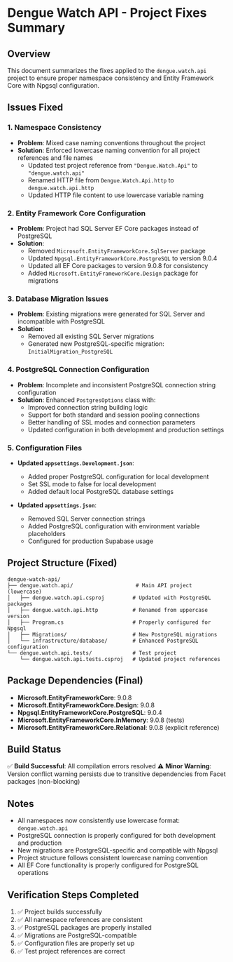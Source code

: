 # Dengue Watch API - Project Fixes Summary

## Overview
This document summarizes the fixes applied to the `dengue.watch.api` project to ensure proper namespace consistency and Entity Framework Core with Npgsql configuration.

## Issues Fixed

### 1. Namespace Consistency
- **Problem**: Mixed case naming conventions throughout the project
- **Solution**: Enforced lowercase naming convention for all project references and file names
  - Updated test project reference from `"Dengue.Watch.Api"` to `"dengue.watch.api"`
  - Renamed HTTP file from `Dengue.Watch.Api.http` to `dengue.watch.api.http`
  - Updated HTTP file content to use lowercase variable naming

### 2. Entity Framework Core Configuration
- **Problem**: Project had SQL Server EF Core packages instead of PostgreSQL
- **Solution**: 
  - Removed `Microsoft.EntityFrameworkCore.SqlServer` package
  - Updated `Npgsql.EntityFrameworkCore.PostgreSQL` to version 9.0.4
  - Updated all EF Core packages to version 9.0.8 for consistency
  - Added `Microsoft.EntityFrameworkCore.Design` package for migrations

### 3. Database Migration Issues
- **Problem**: Existing migrations were generated for SQL Server and incompatible with PostgreSQL
- **Solution**: 
  - Removed all existing SQL Server migrations
  - Generated new PostgreSQL-specific migration: `InitialMigration_PostgreSQL`

### 4. PostgreSQL Connection Configuration
- **Problem**: Incomplete and inconsistent PostgreSQL connection string configuration
- **Solution**: Enhanced `PostgresOptions` class with:
  - Improved connection string building logic
  - Support for both standard and session pooling connections
  - Better handling of SSL modes and connection parameters
  - Updated configuration in both development and production settings

### 5. Configuration Files
- **Updated `appsettings.Development.json`**:
  - Added proper PostgreSQL configuration for local development
  - Set SSL mode to false for local development
  - Added default local PostgreSQL database settings

- **Updated `appsettings.json`**:
  - Removed SQL Server connection strings
  - Added PostgreSQL configuration with environment variable placeholders
  - Configured for production Supabase usage

## Project Structure (Fixed)
```
dengue-watch-api/
├── dengue.watch.api/                    # Main API project (lowercase)
│   ├── dengue.watch.api.csproj         # Updated with PostgreSQL packages
│   ├── dengue.watch.api.http           # Renamed from uppercase version
│   ├── Program.cs                      # Properly configured for Npgsql
│   ├── Migrations/                     # New PostgreSQL migrations
│   └── infrastructure/database/        # Enhanced PostgreSQL configuration
└── dengue.watch.api.tests/             # Test project
    └── dengue.watch.api.tests.csproj   # Updated project references
```

## Package Dependencies (Final)
- **Microsoft.EntityFrameworkCore**: 9.0.8
- **Microsoft.EntityFrameworkCore.Design**: 9.0.8  
- **Npgsql.EntityFrameworkCore.PostgreSQL**: 9.0.4
- **Microsoft.EntityFrameworkCore.InMemory**: 9.0.8 (tests)
- **Microsoft.EntityFrameworkCore.Relational**: 9.0.8 (explicit reference)

## Build Status
✅ **Build Successful**: All compilation errors resolved
⚠️ **Minor Warning**: Version conflict warning persists due to transitive dependencies from Facet packages (non-blocking)

## Notes
- All namespaces now consistently use lowercase format: `dengue.watch.api`
- PostgreSQL connection is properly configured for both development and production
- New migrations are PostgreSQL-specific and compatible with Npgsql
- Project structure follows consistent lowercase naming convention
- All EF Core functionality is properly configured for PostgreSQL operations

## Verification Steps Completed
1. ✅ Project builds successfully
2. ✅ All namespace references are consistent
3. ✅ PostgreSQL packages are properly installed
4. ✅ Migrations are PostgreSQL-compatible
5. ✅ Configuration files are properly set up
6. ✅ Test project references are correct



